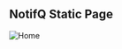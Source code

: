 ## NotifQ Static Page
![Home](https://user-images.githubusercontent.com/2567118/212619517-2a96ae4f-ee48-4fae-9b4a-cfb92da5664d.png)